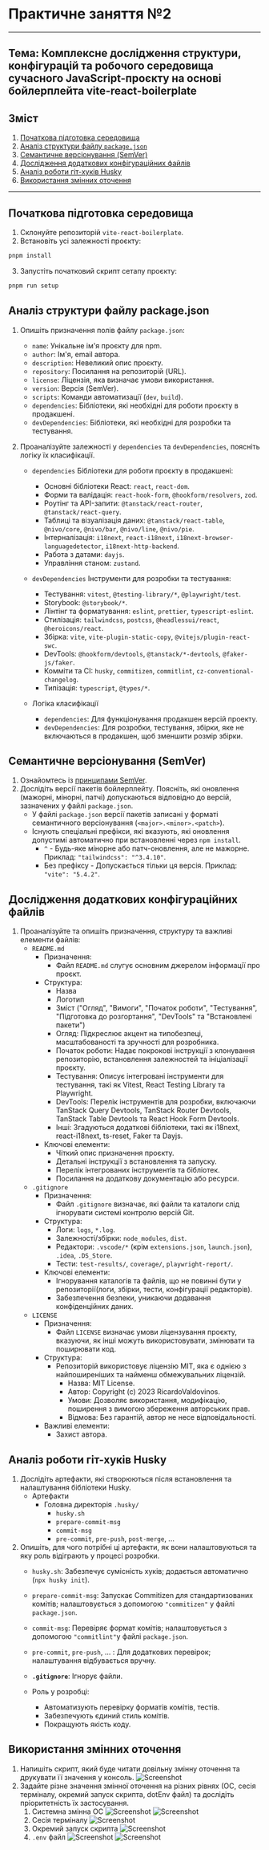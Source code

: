 # Практичне заняття №2
---
## Тема: Комплексне дослідження структури, конфігурацій та робочого середовища сучасного JavaScript-проєкту на основі бойлерплейта vite-react-boilerplate

## Зміст
1. [Початкова підготовка середовища](#початкова-підготовка-середовища)
2. [Аналіз структури файлу `package.json`](#аналіз-структури-файлу-packagejson)
3. [Семантичне версіонування (SemVer)]()
4. [Дослідження додаткових конфігураційних файлів]()
5. [Аналіз роботи гіт-хуків Husky]()
6. [Використання змінних оточення]()

---
## Початкова підготовка середовища
1. Склонуйте репозиторій `vite-react-boilerplate`.
2. Встановіть усі залежності проєкту:
```bash
pnpm install
```
3. Запустіть початковий скрипт сетапу проєкту:
```bash
pnpm run setup
```


## Аналіз структури файлу package.json

1. Опишіть призначення полів файлу `package.json`:
	- `name`: Унікальне ім'я проєкту для npm.
	- `author`: Ім'я, email автора.
	- `description`: Невеликий опис проєкту.
	- `repository`: Посилання на репозиторій (URL).
	- `license`: Ліцензія, яка визначає умови використання.
	- `version`: Версія (SemVer).
	- `scripts`: Команди автоматизації (`dev`, `build`).
	- `dependencies`: Бібліотеки, які необхідні для роботи проєкту в продакшені.
	- `devDependencies`: Бібліотеки, які необхідні для розробки та тестування.

2. Проаналізуйте залежності у `dependencies` та `devDependencies`, поясніть логіку їх класифікації.
	- `dependencies`
		Бібліотеки для роботи проєкту в продакшені: 
		- Основні бібліотеки React: `react`, `react-dom`.
		- Форми та валідація: `react-hook-form`, `@hookform/resolvers`, `zod`.
		- Роутінг та API-запити: `@tanstack/react-router`, `@tanstack/react-query`.
		- Таблиці та візуалізація даних: `@tanstack/react-table`, `@nivo/core`, `@nivo/bar`, `@nivo/line`, `@nivo/pie`.
		- Інтерналізація: `i18next`, `react-i18next`, `i18next-browser-languagedetector`, `i18next-http-backend`.
		- Работа з датами: `dayjs`.
		- Управління станом: `zustand`.

	-  `devDependencies`
		Інструменти для розробки та тестування:
		- Тестування: `vitest`, `@testing-library/*`, `@playwright/test`.
		- Storybook: `@storybook/*`.
		- Лінтінг та форматування: `eslint`, `prettier`, `typescript-eslint`.
		- Стилізація: `tailwindcss`, `postcss`, `@headlessui/react`, `@heroicons/react`.
		- Збірка: `vite`, `vite-plugin-static-copy`, `@vitejs/plugin-react-swc`.
		- DevTools: `@hookform/devtools`, `@tanstack/*-devtools`, `@faker-js/faker`.
		- Комміти та CI: `husky`, `commitizen`, `commitlint`, `cz-conventional-changelog`.
		- Типізація: `typescript`, `@types/*`.

	- Логіка класифікації
		- `dependencies`: Для функціонування продакшен версій проекту.
		- `devDependencies`: Для розробки, тестування, збірки, яке не включаються в продакшен, щоб зменшити розмір збірки.


## Семантичне версіонування (SemVer)
1. Ознайомтесь із [принципами SemVer](https://semver.org/).
2. Дослідіть версії пакетів бойлерплейту. Поясніть, які оновлення (мажорні, мінорні, патчі) допускаються відповідно до версій, зазначених у файлі `package.json`.
	-  У файлі `package.json` версії пакетів записані у форматі семантичного версіонування (`<major>.<minor>.<patch>`). 
	- Існують спеціальні префікси, які вказують, які оновлення допустимі автоматично при встановленні через `npm install`.
		- `^` - Будь-яке мінорне або патч-оновлення, але не мажорне. Приклад: `"tailwindcss": "^3.4.10"`.
		- Без префіксу - Допускається тільки ця версія. Приклад: `"vite": "5.4.2"`.


## Дослідження додаткових конфігураційних файлів
1. Проаналізуйте та опишіть призначення, структуру та важливі елементи файлів:
	- `README.md`
		- Призначення:
			- Файл `README.md` слугує основним джерелом інформації про проєкт.
		- Структура:
			- Назва
			- Логотип
			- Зміст ("Огляд", "Вимоги", "Початок роботи", "Тестування", "Підготовка до розгортання", "DevTools" та "Встановлені пакети")
			- Огляд: Підкреслює акцент на типобезпеці, масштабованості та зручності для розробника.
			- Початок роботи: Надає покрокові інструкції з клонування репозиторію, встановлення залежностей та ініціалізації проєкту.
			- Тестування: Описує інтегровані інструменти для тестування, такі як Vitest, React Testing Library та Playwright.
		    - DevTools: Перелік інструментів для розробки, включаючи TanStack Query Devtools, TanStack Router Devtools, TanStack Table Devtools та React Hook Form Devtools.
			- Інші: Згадуються додаткові бібліотеки, такі як i18next, react-i18next, ts-reset, Faker та Dayjs.
		- Ключові елементи:
			- Чіткий опис призначення проєкту.
			- Детальні інструкції з встановлення та запуску.
			- Перелік інтегрованих інструментів та бібліотек.
		    - Посилання на додаткову документацію або ресурси.
	- `.gitignore`
		- Призначення:
			- Файл `.gitignore` визначає, які файли та каталоги слід ігнорувати системі контролю версій Git.
		- Структура:
			- Логи: `logs`, `*.log`.
			- Залежності/збірки: `node_modules`, `dist`.
			- Редактори: `.vscode/*` (крім `extensions.json`, `launch.json`), `.idea`, `.DS_Store`.
			- Тести: `test-results/`, `coverage/`, `playwright-report/`.
		- Ключові елементи:
			- Ігнорування каталогів та файлів, що не повинні бути у репозиторії(логи, збірки, тести, конфігурації редакторів).
			- Забезпечення безпеки, уникаючи додавання конфіденційних даних.
	- `LICENSE`
		- Призначення:
			- Файл `LICENSE` визначає умови ліцензування проєкту, вказуючи, як інші можуть використовувати, змінювати та поширювати код.
		- Структура:
			- Репозиторій використовує ліцензію MIT, яка є однією з найпоширеніших та найменш обмежувальних ліцензій.
				- Назва: MIT License.
				- Автор: Copyright (c) 2023 RicardoValdovinos.
				- Умови: Дозволяє використання, модифікацію, поширення з вимогою збереження авторських прав.
				- Відмова: Без гарантій, автор не несе відповідальності.
		- Важливі елементи:
			- Захист автора.


## Аналіз роботи гіт-хуків Husky
1. Дослідіть артефакти, які створюються після встановлення та налаштування бібліотеки Husky.
	- Артефакти
		- Головна директорія `.husky/`
			- `husky.sh`
			- `prepare-commit-msg`
			- `commit-msg`
			- `pre-commit`, `pre-push`, `post-merge`, ...
2. Опишіть, для чого потрібні ці артефакти, як вони налаштовуються та яку роль відіграють у процесі розробки.
	- `husky.sh`: Забезпечує сумісність хуків; додається автоматично (`npx husky init`).
	- `prepare-commit-msg`: Запускає Commitizen для стандартизованих комітів; налаштовується з допомогою `"commitizen"` у файлі `package.json`.
	- `commit-msg`: Перевіряє формат комітів; налаштовується з допомогою `"commitlint"`у файлі `package.json`.
	- `pre-commit`, `pre-push`, ... : Для додаткових перевірок; налаштування відбувається вручну.
	- **`.gitignore`**: Ігнорує файли.

	- Роль у розробці:
		- Автоматизують перевірку форматів комітів, тестів.
		- Забезпечують єдиний стиль комітів.
		- Покращують якість коду.



## Використання змінних оточення
1. Напишіть скрипт, який буде читати довільну змінну оточення та друкувати її значення у консоль.
![Screenshot](https://github.com/nick319933/KPZ/blob/main/PR3/screenshots/Screenshot%20from%202025-05-08%2014-11-02.png)
2. Задайте різне значення змінної оточення на різних рівнях (ОС, сесія терміналу, окремий запуск скрипта, dotEnv файл) та дослідіть пріоритетність їх застосування.
	1. Системна змінна ОС
		![Screenshot](https://github.com/nick319933/KPZ/blob/main/PR3/screenshots/Screenshot%20from%202025-05-08%2014-07-20.png)
		![Screenshot](https://github.com/nick319933/KPZ/blob/main/PR3/screenshots/Screenshot%20from%202025-05-08%2014-00-29.png)
	2. Сесія терміналу
		![Screenshot](https://github.com/nick319933/KPZ/blob/main/PR3/screenshots/Screenshot%20from%202025-05-08%2014-01-55.png)
	3. Окремий запуск скрипта
		![Screenshot](https://github.com/nick319933/KPZ/blob/main/PR3/screenshots/Screenshot%20from%202025-05-08%2014-03-40.png)
	4. `.env` файл
		![Screenshot](https://github.com/nick319933/KPZ/blob/main/PR3/screenshots/Screenshot%20from%202025-05-08%2014-05-25.png)
		![Screenshot](https://github.com/nick319933/KPZ/blob/main/PR3/screenshots/Screenshot%20from%202025-05-08%2014-16-48.png)
